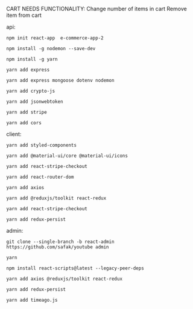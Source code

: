 CART NEEDS FUNCTIONALITY:
    Change number of items in cart
    Remove item from cart


api:

    npm init react-app  e-commerce-app-2

    npm install -g nodemon --save-dev

    npm install -g yarn

    yarn add express

    yarn add express mongoose dotenv nodemon

    yarn add crypto-js

    yarn add jsonwebtoken

    yarn add stripe

    yarn add cors

client:

    yarn add styled-components

    yarn add @material-ui/core @material-ui/icons

    yarn add react-stripe-checkout
    
    yarn add react-router-dom

    yarn add axios

    yarn add @reduxjs/toolkit react-redux

    yarn add react-stripe-checkout
    
    yarn add redux-persist

admin:

    git clone --single-branch -b react-admin https://github.com/safak/youtube admin

    yarn

    npm install react-scripts@latest --legacy-peer-deps

    yarn add axios @reduxjs/toolkit react-redux

    yarn add redux-persist

    yarn add timeago.js